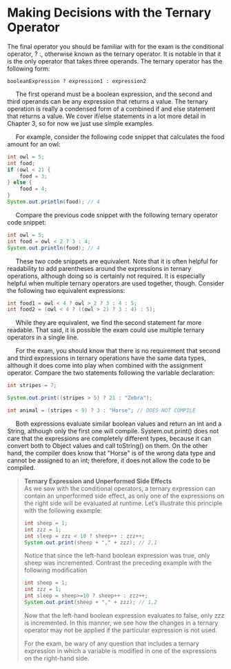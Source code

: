 # Making Decisions with the Ternary Operator

The final operator you should be familiar with for the exam is the conditional operator,
? :, otherwise known as the ternary operator. It is notable in that it is the only operator
that takes three operands. The ternary operator has the following form: <br />

`booleanExpression ? expression1 : expression2` <br />

&nbsp;&nbsp;&nbsp;&nbsp;
The first operand must be a boolean expression, and the second and third operands can
be any expression that returns a value. The ternary operation is really a condensed form of a
combined if and else statement that returns a value. We cover if/else statements in a lot
more detail in Chapter 3, so for now we just use simple examples.

&nbsp;&nbsp;&nbsp;&nbsp;
For example, consider the following code snippet that calculates the food amount
for an owl:
```java
int owl = 5;
int food;
if (owl < 2) {
    food = 3;
} else {
    food = 4;
}
System.out.println(food); // 4
```
&nbsp;&nbsp;&nbsp;&nbsp;
Compare the previous code snippet with the following ternary operator code snippet:
```java
int owl = 5;
int food = owl < 2 ? 3 : 4;
System.out.println(food); // 4
```

&nbsp;&nbsp;&nbsp;&nbsp;
These two code snippets are equivalent. Note that it is often helpful for readability to add
parentheses around the expressions in ternary operations, although doing so is certainly not
required. It is especially helpful when multiple ternary operators are used together, though.
Consider the following two equivalent expressions:

```java
int food1 = owl < 4 ? owl > 2 ? 3 : 4 : 5;
int food2 = (owl < 4 ? ((owl > 2) ? 3 : 4) : 5);
```

&nbsp;&nbsp;&nbsp;&nbsp;
While they are equivalent, we find the second statement far more readable. That said, it is
possible the exam could use multiple ternary operators in a single line.

&nbsp;&nbsp;&nbsp;&nbsp;
For the exam, you should know that there is no requirement that second and third
expressions in ternary operations have the same data types, although it does come into play
when combined with the assignment operator. Compare the two statements following the
variable declaration:

```java
int stripes = 7;

System.out.print((stripes > 5) ? 21 : "Zebra");

int animal = (stripes < 9) ? 3 : "Horse"; // DOES NOT COMPILE
```

&nbsp;&nbsp;&nbsp;&nbsp;
Both expressions evaluate similar boolean values and return an int and a String,
although only the first one will compile. System.out.print() does not care that the
expressions are completely different types, because it can convert both to Object values and
call toString() on them. On the other hand, the compiler does know that "Horse" is of
the wrong data type and cannot be assigned to an int; therefore, it does not allow the code
to be compiled.

> **Ternary Expression and Unperformed Side Effects** <br />
> As we saw with the conditional operators, a ternary expression can contain an unperformed side effect, as only one of the expressions on the right side will be evaluated at runtime. Let’s illustrate this principle with the following example:
> ```java
> int sheep = 1;
> int zzz = 1;
> int sleep = zzz < 10 ? sheep++ : zzz++;
> System.out.print(sheep + "," + zzz); // 2,1
> ```
> Notice that since the left-hand boolean expression was true, only sheep was incremented. Contrast the preceding example with the following modification
> ```java
> int sheep = 1;
> int zzz = 1;
> int sleep = sheep>=10 ? sheep++ : zzz++;
> System.out.print(sheep + "," + zzz); // 1,2
> ```
> Now that the left-hand boolean expression evaluates to false, only zzz is incremented.
In this manner, we see how the changes in a ternary operator may not be applied if the
particular expression is not used. <br />
> 
> For the exam, be wary of any question that includes a ternary expression in which a variable
is modified in one of the expressions on the right-hand side.